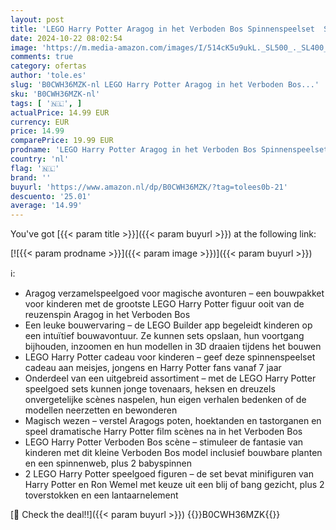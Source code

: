 ```yaml
---
layout: post
title: 'LEGO Harry Potter Aragog in het Verboden Bos Spinnenspeelset  Speelgoed voor Kinderen met Magisch wezen en 2 Minifiguren  Rollenspel Cadeau voor Jongens  Meisjes en Fans van 7 jaar en ouder 76434'
date: 2024-10-22 08:02:54
image: 'https://m.media-amazon.com/images/I/514cK5u9ukL._SL500_._SL400_.jpg'
comments: true
category: ofertas
author: 'tole.es'
slug: 'B0CWH36MZK-nl LEGO Harry Potter Aragog in het Verboden Bos...'
sku: 'B0CWH36MZK-nl'
tags: [ '🇳🇱', ]
actualPrice: 14.99 EUR
currency: EUR
price: 14.99
comparePrice: 19.99 EUR
prodname: 'LEGO Harry Potter Aragog in het Verboden Bos Spinnenspeelset  Speelgoed voor Kinderen met Magisch wezen en 2 Minifiguren  Rollenspel Cadeau voor Jongens  Meisjes en Fans van 7 jaar en ouder 76434'
country: 'nl'
flag: '🇳🇱'
brand: ''
buyurl: 'https://www.amazon.nl/dp/B0CWH36MZK/?tag=tolees0b-21'
descuento: '25.01'
average: '14.99'
---
```


You've got [{{< param title >}}]({{< param buyurl >}}) at the following link:

[![{{< param prodname >}}]({{< param image >}})]({{< param buyurl >}})

ℹ️:

- Aragog verzamelspeelgoed voor magische avonturen – een bouwpakket voor kinderen met de grootste LEGO Harry Potter figuur ooit van de reuzenspin Aragog in het Verboden Bos
- Een leuke bouwervaring – de LEGO Builder app begeleidt kinderen op een intuïtief bouwavontuur. Ze kunnen sets opslaan, hun voortgang bijhouden, inzoomen en hun modellen in 3D draaien tijdens het bouwen
- LEGO Harry Potter cadeau voor kinderen – geef deze spinnenspeelset cadeau aan meisjes, jongens en Harry Potter fans vanaf 7 jaar
- Onderdeel van een uitgebreid assortiment – met de LEGO Harry Potter speelgoed sets kunnen jonge tovenaars, heksen en dreuzels onvergetelijke scènes naspelen, hun eigen verhalen bedenken of de modellen neerzetten en bewonderen
- Magisch wezen – verstel Aragogs poten, hoektanden en tastorganen en speel dramatische Harry Potter film scènes na in het Verboden Bos
- LEGO Harry Potter Verboden Bos scène – stimuleer de fantasie van kinderen met dit kleine Verboden Bos model inclusief bouwbare planten en een spinnenweb, plus 2 babyspinnen
- 2 LEGO Harry Potter speelgoed figuren – de set bevat minifiguren van Harry Potter en Ron Wemel met keuze uit een blij of bang gezicht, plus 2 toverstokken en een lantaarnelement

[🛒 Check the deal!!]({{< param buyurl >}})
{{<world>}}B0CWH36MZK{{</world>}}
